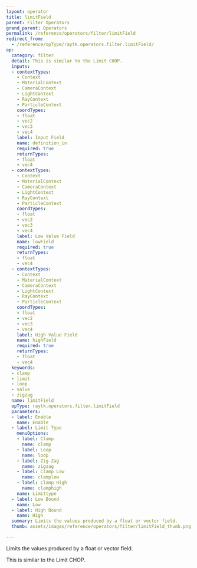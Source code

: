 ```yaml
---
layout: operator
title: limitField
parent: Filter Operators
grand_parent: Operators
permalink: /reference/operators/filter/limitField
redirect_from:
  - /reference/opType/raytk.operators.filter.limitField/
op:
  category: filter
  detail: This is similar to the Limit CHOP.
  inputs:
  - contextTypes:
    - Context
    - MaterialContext
    - CameraContext
    - LightContext
    - RayContext
    - ParticleContext
    coordTypes:
    - float
    - vec2
    - vec3
    - vec4
    label: Input Field
    name: definition_in
    required: true
    returnTypes:
    - float
    - vec4
  - contextTypes:
    - Context
    - MaterialContext
    - CameraContext
    - LightContext
    - RayContext
    - ParticleContext
    coordTypes:
    - float
    - vec2
    - vec3
    - vec4
    label: Low Value Field
    name: lowField
    required: true
    returnTypes:
    - float
    - vec4
  - contextTypes:
    - Context
    - MaterialContext
    - CameraContext
    - LightContext
    - RayContext
    - ParticleContext
    coordTypes:
    - float
    - vec2
    - vec3
    - vec4
    label: High Value Field
    name: highField
    required: true
    returnTypes:
    - float
    - vec4
  keywords:
  - clamp
  - limit
  - loop
  - value
  - zigzag
  name: limitField
  opType: raytk.operators.filter.limitField
  parameters:
  - label: Enable
    name: Enable
  - label: Limit Type
    menuOptions:
    - label: Clamp
      name: clamp
    - label: Loop
      name: loop
    - label: Zig-Zag
      name: zigzag
    - label: Clamp Low
      name: clamplow
    - label: Clamp High
      name: clamphigh
    name: Limittype
  - label: Low Bound
    name: Low
  - label: High Bound
    name: High
  summary: Limits the values produced by a float or vector field.
  thumb: assets/images/reference/operators/filter/limitField_thumb.png

---
```



Limits the values produced by a float or vector field.

This is similar to the Limit CHOP.
